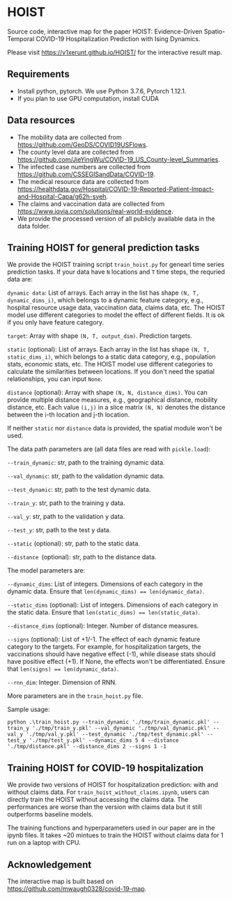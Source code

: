 # HOIST

Source code, interactive map for the paper HOIST: Evidence-Driven Spatio-Temporal COVID-19 Hospitalization Prediction with Ising Dynamics.

Please visit https://v1xerunt.github.io/HOIST/ for the interactive result map.

## Requirements

* Install python, pytorch. We use Python 3.7.6, Pytorch 1.12.1.
* If you plan to use GPU computation, install CUDA

## Data resources

- The mobility data are collected from https://github.com/GeoDS/COVID19USFlows.
- The county level data are collected from https://github.com/JieYingWu/COVID-19_US_County-level_Summaries.
- The infected case numbers are collected from https://github.com/CSSEGISandData/COVID-19.
- The medical resource data are collected from https://healthdata.gov/Hospital/COVID-19-Reported-Patient-Impact-and-Hospital-Capa/g62h-syeh.
- The claims and vaccination data are collected from https://www.iqvia.com/solutions/real-world-evidence.
- We provide the processed version of all publicly available data in the data folder.

## Training HOIST for general prediction tasks

We provide the HOIST training script ```train_hoist.py``` for genearl time series prediction tasks. If your data have ```N``` locations and ```T``` time steps, the requried data are:

```dynamic data```: List of arrays. Each array in the list has shape ```(N, T, dynamic_dims_i)```, which belongs to a dynamic feature category, e.g., hospital resource usage data, vaccination data, claims data, etc. The HOIST model use different categories to model the effect of different fields. It is ok if you only have feature category.

```target```: Array with shape ```(N, T, output_dim)```. Prediction targets.

```static``` (optional): List of arrays. Each array in the list has shape ```(N, T, static_dims_i)```, which belongs to a static data category, e.g., population stats, economic stats, etc. The HOIST model use different categories to calculate the similarities between locations. If you don't need the spatial relationships, you can input ```None```.

```distance``` (optional): Array with shape ```(N, N, distance_dims)```. You can provide multiple distance measures, e.g., geographical distance, mobility distance, etc. Each value ```(i,j)``` in a slice matrix ```(N, N)``` denotes the distance between the i-th location and j-th location.

If neither ```static``` nor ```distance``` data is provided, the spatial module won't be used.

The data path parameters are (all data files are read with ```pickle.load```):

```--train_dynamic```: str, path to the training dynamic data.

```--val_dynamic```: str, path to the validation dynamic data.

```--test_dynamic```: str, path to the test dynamic data.

```--train_y```: str, path to the training y data.

```--val_y```: str, path to the validation y data.

```--test_y```: str, path to the test y data.

```--static``` (optional): str, path to the static data.

```--distance ```(optional): str, path to the distance data.

The model parameters are:

```--dynamic_dims```: List of integers. Dimensions of each category in the dynamic data. Ensure that ```len(dynamic_dims) == len(dynamic_data)```.

```--static_dims``` (optional): List of integers. Dimensions of each category in the static data. Ensure that ```len(static_dims) == len(static_data)```.

``--distance_dims`` (optional): Integer. Number of distance measures.

``--signs`` (optional): List of +1/-1. The effect of each dynamic feature category to the targets. For example, for hospitalization targets, the vaccinations should have negative effect (-1), while disease stats should have positive effect (+1). If None, the effects won't be differentiated. Ensure that ```len(signs) == len(dynamic_data)```.

```--rnn_dim```: Integer. Dimension of RNN.

More parameters are in the ```train_hoist.py``` file.



Sample usage:

```
python .\train_hoist.py --train_dynamic './tmp/train_dynamic.pkl' --train_y './tmp/train_y.pkl' --val_dynamic './tmp/val_dynamic.pkl' --val_y './tmp/val_y.pkl' --test_dynamic './tmp/test_dynamic.pkl' --test_y './tmp/test_y.pkl' --dynamic_dims 5 4 --distance './tmp/distance.pkl' --distance_dims 2 --signs 1 -1
```

## Training HOIST for COVID-19 hospitalization

We provide two versions of HOIST for hospitalization prediction: with and without claims data. For ```train_hoist_without_claims.ipynb```, users can directly train the HOIST without accessing the claims data. The performances are worse than the version with claims data but it still outperforms baseline models.

The training functions and hyperparameters used in our paper are in the ipynb files. It takes ~20 mintues to train the HOIST without claims data for 1 run on a laptop with CPU.

## Acknowledgement

The interactive map is built based on https://github.com/mwaugh0328/covid-19-map.